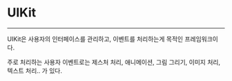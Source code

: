 # UIKit

---

UIKit은 사용자의 인터페이스를 관리하고, 이벤트를 처리하는게 목적인 프레임워크이다.

주로 처리하는 사용자 이벤트로는 제스처 처리, 애니메이션, 그림 그리기, 이미지 처리, 텍스트 처리.. 가 있다.

